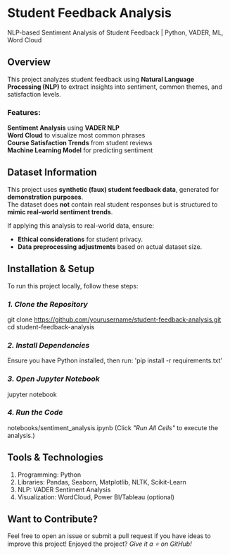 # Student Feedback Analysis
NLP-based Sentiment Analysis of Student Feedback | Python, VADER, ML, Word Cloud
## Overview
This project analyzes student feedback using **Natural Language Processing (NLP)** to extract insights into sentiment, common themes, and satisfaction levels.

### Features:
**Sentiment Analysis** using **VADER NLP**  
**Word Cloud** to visualize most common phrases  
**Course Satisfaction Trends** from student reviews  
**Machine Learning Model** for predicting sentiment  

## Dataset Information
This project uses **synthetic (faux) student feedback data**, generated for **demonstration purposes**.  
The dataset does **not** contain real student responses but is structured to **mimic real-world sentiment trends**.

If applying this analysis to real-world data, ensure:
- **Ethical considerations** for student privacy.
- **Data preprocessing adjustments** based on actual dataset size.

## **Installation & Setup**
To run this project locally, follow these steps:
### *1. Clone the Repository*
git clone https://github.com/yourusername/student-feedback-analysis.git
cd student-feedback-analysis
### *2. Install Dependencies*
Ensure you have Python installed, then run: 'pip install -r requirements.txt'
### *3️. Open Jupyter Notebook*
jupyter notebook
### *4. Run the Code*
notebooks/sentiment_analysis.ipynb 
(Click *"Run All Cells"* to execute the analysis.)


## Tools & Technologies
1. Programming: Python
2. Libraries: Pandas, Seaborn, Matplotlib, NLTK, Scikit-Learn
3. NLP: VADER Sentiment Analysis
4. Visualization: WordCloud, Power BI/Tableau (optional)

## Want to Contribute?
Feel free to open an issue or submit a pull request if you have ideas to improve this project!
Enjoyed the project? *Give it a ⭐ on GitHub!*


